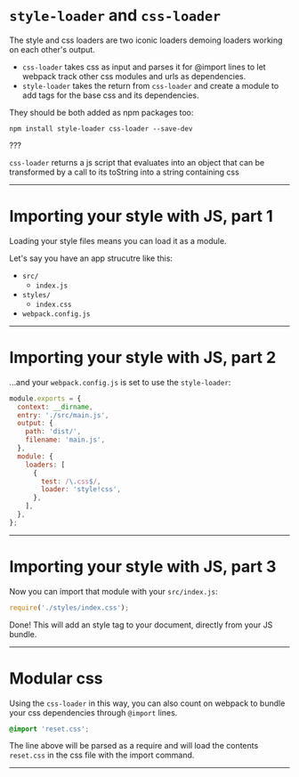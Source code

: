 # `style-loader` and `css-loader`

The style and css loaders are two iconic loaders demoing loaders working on each other's output.

- `css-loader` takes css as input and parses it for @import lines to let webpack track other css modules and urls as dependencies.
- `style-loader` takes the return from `css-loader` and create a module to add tags for the base css and its dependencies.

They should be both added as npm packages too:

```shell
npm install style-loader css-loader --save-dev
```

???

`css-loader` returns a js script that evaluates into an object that can be transformed by a call to its toString into a string containing css

---

# Importing your style with JS, part 1

Loading your style files means you can load it as a module.

Let's say you have an app strucutre like this:

- `src/`
  - `index.js`
- `styles/`
  - `index.css`
- `webpack.config.js`

---

# Importing your style with JS, part 2

...and your `webpack.config.js` is set to use the `style-loader`:

```js
module.exports = {
  context: __dirname,
  entry: './src/main.js',
  output: {
    path: 'dist/',
    filename: 'main.js',
  },
  module: {
    loaders: [
      {
        test: /\.css$/,
        loader: 'style!css',
      },
    ],
  },
};
```

---

# Importing your style with JS, part 3

Now you can import that module with your `src/index.js`:

```js
require('./styles/index.css');
```

Done! This will add an style tag to your document, directly from your JS bundle.

---

# Modular css

Using the `css-loader` in this way, you can also count on webpack to bundle your css dependencies through `@import` lines.

```css
@import 'reset.css';
```

The line above will be parsed as a require and will load the contents `reset.css` in the css file with the import command.

---
